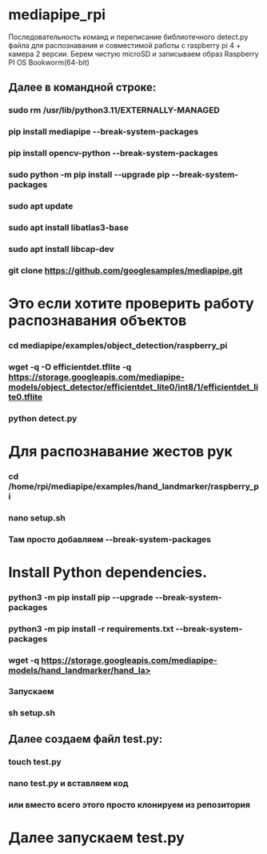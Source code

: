# mediapipe_rpi
Последовательность команд и переписание библиотечного detect.py файла для распознавания и совместимой работы с raspberry pi 4 + камера 2 версии.
Берем чистую microSD и записываем образ Raspberry PI OS Bookworm(64-bit)
## Далее в командной строке:
### sudo rm /usr/lib/python3.11/EXTERNALLY-MANAGED
### pip install mediapipe --break-system-packages
### pip install opencv-python --break-system-packages
### sudo python -m pip install --upgrade pip --break-system-packages
### sudo apt update
### sudo apt install libatlas3-base
### sudo apt install libcap-dev
### git clone https://github.com/googlesamples/mediapipe.git
# Это если хотите проверить работу распознавания объектов
### cd mediapipe/examples/object_detection/raspberry_pi
### wget -q -O efficientdet.tflite -q https://storage.googleapis.com/mediapipe-models/object_detector/efficientdet_lite0/int8/1/efficientdet_lite0.tflite
### python detect.py
# Для распознавание жестов рук
### cd /home/rpi/mediapipe/examples/hand_landmarker/raspberry_pi
### nano setup.sh
### Там просто добавляем --break-system-packages 
# Install Python dependencies.
### python3 -m pip install pip --upgrade --break-system-packages 
### python3 -m pip install -r requirements.txt --break-system-packages

### wget -q https://storage.googleapis.com/mediapipe-models/hand_landmarker/hand_la>
### Запускаем
### sh setup.sh
## Далее создаем файл test.py:
### touch test.py
### nano test.py и вставляем код
### или вместо всего этого просто клонируем из репозитория
# Далее запускаем test.py
